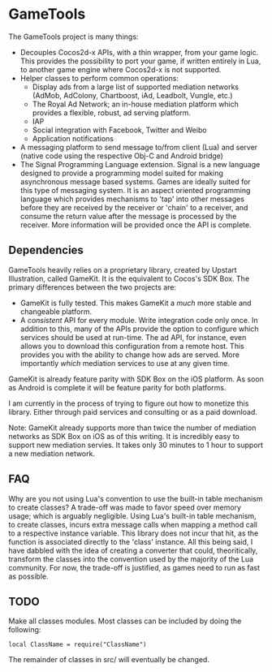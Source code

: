 # GameTools

The GameTools project is many things:
- Decouples Cocos2d-x APIs, with a thin wrapper, from your game logic. This provides the possibility to port your game, if written entirely in Lua, to another game engine where Cocos2d-x is not supported.
- Helper classes to perform common operations:
  - Display ads from a large list of supported mediation networks (AdMob, AdColony, Chartboost, iAd, Leadbolt, Vungle, etc.)
  - The Royal Ad Network; an in-house mediation platform which provides a flexible, robust, ad serving platform.
  - IAP
  - Social integration with Facebook, Twitter and Weibo
  - Application notifications
- A messaging platform to send message to/from client (Lua) and server (native code using the respective Obj-C and Android bridge)
- The Signal Programming Language extension. Signal is a new language designed to provide a programming model suited for making asynchronous message based systems. Games are ideally suited for this type of messaging system. It is an aspect oriented programming language which provides mechanisms to 'tap' into other messages before they are received by the receiver or 'chain' to a receiver, and consume the return value after the message is processed by the receiver. More information will be provided once the API is complete.

## Dependencies

GameTools heavily relies on a proprietary library, created by Upstart Illustration, called GameKit. It is the equivalent to Cocos's SDK Box. The primary differences between the two projects are:
- GameKit is fully tested. This makes GameKit a _much_ more stable and changeable platform.
- A _consistent_ API for every module. Write integration code only once. In addition to this, many of the APIs provide the option to configure which services should be used at run-time. The ad API, for instance, even allows you to download this configuration from a remote host. This provides you with the ability to change how ads are served. More importantly _which_ mediation services to use at any given time.

GameKit is already feature parity with SDK Box on the iOS platform. As soon as Android is complete it will be feature parity for both platforms.

I am currently in the process of trying to figure out how to monetize this library. Either through paid services and consulting or as a paid download.

Note: GameKit already supports more than twice the number of mediation networks as SDK Box on iOS as of this writing. It is incredibly easy to support new mediation servies. It takes only 30 minutes to 1 hour to support a new mediation network.

## FAQ

Why are you not using Lua's convention to use the built-in table mechanism to create classes?
A trade-off was made to favor speed over memory usage; which is arguably negligible. Using Lua's built-in table mechanism, to create classes, incurs extra message calls when mapping a method call to a respective instance variable. This library does not incur that hit, as the function is associated directly to the 'class' instance. All this being said, I have dabbled with the idea of creating a converter that could, theoritically, transform the classes into the convention used by the majority of the Lua community. For now, the trade-off is justified, as games need to run as fast as possible.

## TODO

Make all classes modules. Most classes can be included by doing the following:
```
local ClassName = require("ClassName")
```
The remainder of classes in src/ will eventually be changed.
